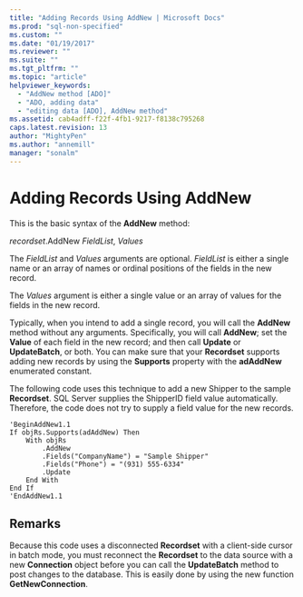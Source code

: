 ```yaml
---
title: "Adding Records Using AddNew | Microsoft Docs"
ms.prod: "sql-non-specified"
ms.custom: ""
ms.date: "01/19/2017"
ms.reviewer: ""
ms.suite: ""
ms.tgt_pltfrm: ""
ms.topic: "article"
helpviewer_keywords: 
  - "AddNew method [ADO]"
  - "ADO, adding data"
  - "editing data [ADO], AddNew method"
ms.assetid: cab4adff-f22f-4fb1-9217-f8138c795268
caps.latest.revision: 13
author: "MightyPen"
ms.author: "annemill"
manager: "sonalm"
---
```

# Adding Records Using AddNew
This is the basic syntax of the **AddNew** method:  
  
 *recordset*.AddNew *FieldList*, *Values*  
  
 The *FieldList* and *Values* arguments are optional. *FieldList* is either a single name or an array of names or ordinal positions of the fields in the new record.  
  
 The *Values* argument is either a single value or an array of values for the fields in the new record.  
  
 Typically, when you intend to add a single record, you will call the **AddNew** method without any arguments. Specifically, you will call **AddNew**; set the **Value** of each field in the new record; and then call **Update** or **UpdateBatch**, or both. You can make sure that your **Recordset** supports adding new records by using the **Supports** property with the **adAddNew** enumerated constant.  
  
 The following code uses this technique to add a new Shipper to the sample **Recordset**. SQL Server supplies the ShipperID field value automatically. Therefore, the code does not try to supply a field value for the new records.  
  
```  
'BeginAddNew1.1  
If objRs.Supports(adAddNew) Then  
    With objRs  
        .AddNew  
        .Fields("CompanyName") = "Sample Shipper"  
        .Fields("Phone") = "(931) 555-6334"  
        .Update  
    End With  
End If  
'EndAddNew1.1  
```  
  
## Remarks  
 Because this code uses a disconnected **Recordset** with a client-side cursor in batch mode, you must reconnect the **Recordset** to the data source with a new **Connection** object before you can call the **UpdateBatch** method to post changes to the database. This is easily done by using the new function **GetNewConnection**.